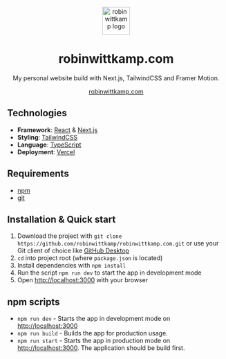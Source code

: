 <p align="center">
  <img width="64" alt="robin wittkamp logo" src="https://user-images.githubusercontent.com/13024361/216961020-519a9614-7ec4-46ab-a4fb-d6da91ff8328.png">
</p>
<h1 align="center">robinwittkamp.com</h1>
<p align="center">My personal website build with Next.js, TailwindCSS and Framer Motion.</p>
<p align="center">
  <a href="https://robinwittkamp.com" rel="noopener">robinwittkamp.com</a>
</p>

## Technologies

- **Framework**: [React](https://reactjs.org/) & [Next.js](https://nextjs.org/)
- **Styling**: [TailwindCSS](https://tailwindcss.com/)
- **Language**: [TypeScript](https://typescriptlang.org)
- **Deployment**: [Vercel](https://vercel.com)

## Requirements
- [npm](https://nodejs.org/en/download/)
- [git](https://git-scm.com/downloads)

## Installation & Quick start

1. Download the project with ```git clone https://github.com/robinwittkamp/robinwittkamp.com.git``` or use your Git client of choice like [GitHub Desktop](https://desktop.github.com/)
2. ```cd``` into project root (where `package.json` is located)
3. Install dependencies with ```npm install```
4. Run the script ```npm run dev``` to start the app in development mode
5. Open <a href="http://localhost:3000" rel="noopener">http://localhost:3000</a> with your browser

## npm scripts
- ```npm run dev``` - Starts the app in development mode on <a href="http://localhost:3000" rel="noopener">http://localhost:3000</a>
- ```npm run build``` - Builds the app for production usage.
- ```npm run start``` - Starts the app in production mode on <a href="http://localhost:3000" rel="noopener">http://localhost:3000</a>. The application should be build first.
